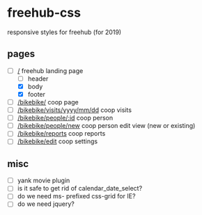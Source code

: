 # freehub-css
responsive styles for freehub (for 2019)

## pages
- [ ] [/](https://johngravois.com/freehub-css/index.html) freehub landing page
  - [ ] header
  - [x] body
  - [x] footer
- [ ] [/bikebike/](https://johngravois.com/freehub-css/bikebike/index.html) coop page
- [ ] [/bikebike/visits/yyyy/mm/dd](https://johngravois.com/freehub-css/bikebike/visits/2019/1/1/index.html) coop visits
- [ ] [/bikebike/people/:id](https://johngravois.com/freehub-css/bikebike/people/123/index.html) coop person
- [ ] [/bikebike/people/new](https://johngravois.com/freehub-css/bikebike/people/new/index.html) coop person edit view (new or existing)
- [ ] [/bikebike/reports](https://johngravois.com/freehub-css/bikebike/reports/index.html) coop reports
- [ ] [/bikebike/edit](https://johngravois.com/freehub-css/bikebike/edit/index.html) coop settings

## misc

- [ ] yank movie plugin
- [ ] is it safe to get rid of calendar_date_select?
- [ ] do we need ms- prefixed css-grid for IE?
- [ ] do we need jquery?
